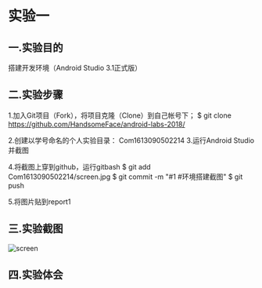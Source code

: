 ﻿实验一
=
一.实验目的
-

  搭建开发环境（Android Studio 3.1正式版）
  
二.实验步骤
-

  1.加入Git项目（Fork），将项目克隆（Clone）到自己帐号下；
  $ git clone https://github.com/HandsomeFace/android-labs-2018/
  
  2.创建以学号命名的个人实验目录：
  Com1613090502214
  3.运行Android Studio并截图
  
  4.将截图上穿到github，运行gitbash
    $ git add Com1613090502214/screen.jpg
    $ git commit -m "#1 #环境搭建截图"
    $ git push
    
  5.将图片贴到report1
  
三.实验截图
-
![screen](https://github.com/HandsomeFace/android-labs-2018/blob/master/soft1614080902142/screen.png)

四.实验体会
-
